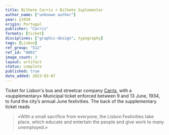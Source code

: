 ```yaml
---
title: Bilhete Carris + Bilhete Suplementar
author_name: ["unknown author"]
year: y1934
origin: Portugal
publisher: "Carris"
formats: [ticket]
disciplines: ["graphic-design", typography]
tags: [Lisbon]
ref_group: "512"
ref_id: "0001"
image_count: 3
layout: artifact
status: complete
published: true
date_added: 2023-03-07
---
```


Ticket for Lisbon's bus and streetcar company <a class="text cat-link publisher" href="/publishers/Carris/">Carris</a>, with a «supplementary» Municipal ticket enforced between 9 and 13 June, 1934, to fund the city’s annual June festivities. The back of the supplementary ticket reads

<blockquote>
«With a small sacrifice from everyone, the Lisbon Festivities take place, which educate and entertain the people and give work to many unemployed.»
</blockquote>
